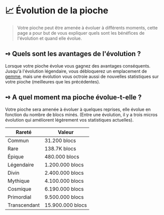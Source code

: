 # 📈 Évolution de la pioche
> Votre pioche peut être amenée à évoluer à différents moments, cette page a pour but de vous expliquer quels sont les bénéfices de l'évolution et quand elle évolue.

## **➺** Quels sont les avantages de l'évolution ?
Lorsque votre pioche évolue vous gagnez des avantages conséquents. Jusqu'à l'évolution légendaire, vous débloquerez un emplacement de [gemme](./gemmes.md), mais une évolution vous octroie aussi de nouvelles statistiques sur votre pioche (meilleures que les précédentes).

## **➺** A quel moment ma pioche évolue-t-elle ?
Votre pioche sera amenée à évoluer à quelques reprises, elle évolue en fonction du nombre de blocs minés. (Entre une évolution, il y a trois micros évolution qui améliorent légèrement vos statistiques actuelles).

| Rareté       | Valeur           |
|--------------|------------------|
| Commun       | 31.200 blocs     |
| Rare         | 138.7K blocs     |
| Épique       | 480.000 blocs    |
| Légendaire   | 1.200.000 blocs  |
| Divin        | 2.400.000 blocs  |
| Mythique     | 4.100.000 blocs  |
| Cosmique     | 6.190.000 blocs  |
| Primordial   | 9.500.000 blocs  |
| Transcendant | 15.900.000 blocs |
